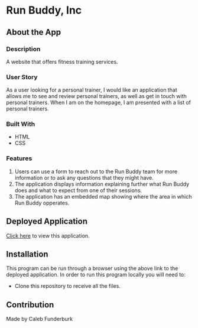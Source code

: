 # Run Buddy, Inc

## About the App

### Description

A website that offers fitness training services.

### User Story

As a user looking for a personal trainer, I would like an application that allows me to see and review personal trainers, as well as get in touch with personal trainers. When I am on the homepage, I am presented with a list of personal trainers.

### Built With

* HTML
* CSS

### Features

1. Users can use a form to reach out to the Run Buddy team for more information or to ask any questions that they might have.
2. The application displays information explaining further what Run Buddy does and what to expect from one of their sessions.
3. The application has an embedded map showing where the area in which Run Buddy opperates.

## Deployed Application

<a href="https://lernantino.github.io/run-buddy/" target="_blank">Click here</a> to view this application.

## Installation

This program can be run through a browser using the above link to the deployed application. In order to run this program locally you will need to:

* Clone this repository to receive all the files.

## Contribution

Made by Caleb Funderburk
